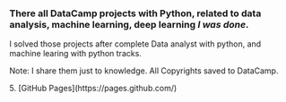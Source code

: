 ### There all DataCamp projects with Python, related to data analysis, machine learning, deep learning ***I was done***.
<p> I solved those projects after complete Data analyst with python, and machine learing with python tracks. </p>
<p> Note: I share them just to knowledge. All Copyrights saved to DataCamp.</p>
5. [GitHub Pages](https://pages.github.com/)
